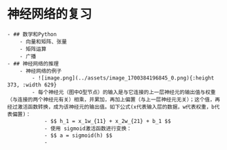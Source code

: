 # 神经网络的复习
	- ## 数学和Python
		- 向量和矩阵、张量
		- 矩阵运算
		- 广播
	- ## 神经网络的推理
		- 神经网络的例子
			- ![image.png](../assets/image_1700384196845_0.png){:height 373, :width 629}
			- 每个神经元（图中O型节点）的输入是与它连接的上一层神经元的输出值与权重（与连接的两个神经元有关）相乘，并累加，再加上偏置（与上一层神经元无关）；这个值，再经过激活函数转换，成为该神经元的输出值。如下公式(x代表输入层的数据，w代表权重，b代表偏置)：
				- $$ h_1 = x_1w_{11} + x_2w_{21} + b_1 $$
				- 使用 sigmoid激活函数进行变换：
				- $$ a = sigmoid(h) $$
				-